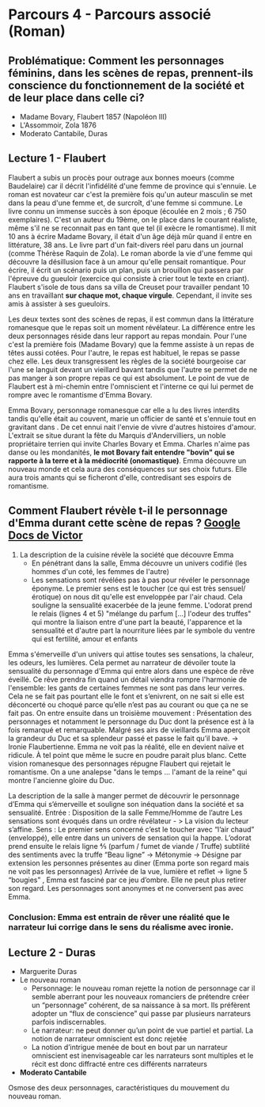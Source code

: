 # Parcours 4 - Parcours associé (Roman)

## Problématique: Comment les personnages féminins, dans les scènes de repas, prennent-ils conscience du fonctionnement de la société et de leur place dans celle ci? 

- Madame Bovary, Flaubert 1857 (Napoléon III)
- L'Assommoir, Zola 1876
- Moderato Cantabile, Duras

## Lecture 1 - Flaubert

Flaubert a subis un procès pour outrage aux bonnes moeurs (comme Baudelaire) car il décrit l'infidélité d'une femme de province qui s'ennuie. Le roman est novateur car c'est la première fois qu'un auteur masculin se met dans la peau d'une femme et, de surcroît, d'une femme si commune. Le livre connu un immense succès à son époque (écoulée en 2 mois ; 6 750 exemplaires). C'est un auteur du 19ème, on le place dans le courant réaliste, même s'il ne se reconnait pas en tant que tel (il exècre le romantisme). Il mit 10 ans à écrire Madame Bovary, il était d'un âge déjà mûr quand il entre en littérature, 38 ans. Le livre part d'un fait-divers réel paru dans un journal (comme Thérèse Raquin de Zola). Le roman aborde la vie d'une femme qui découvre la désillusion face à un amour qu'elle pensait romantique. Pour écrire, il écrit un scénario puis un plan, puis un brouillon qui passera par l'épreuve du gueuloir (exercice qui consiste à crier tout le texte en criant). Flaubert s'isole de tous dans sa villa de Creuset pour travailler pendant 10 ans en travaillant **sur chaque mot, chaque virgule**. Cependant, il invite ses amis à assister à ses gueuloirs.

Les deux textes sont des scènes de repas, il est commun dans la littérature romanesque que le repas soit un moment révélateur. La différence entre les deux personnages réside dans leur rapport au repas mondain. Pour l'une c'est la première fois (Madame Bovary) que la femme assiste à un repas de têtes aussi cotées. Pour l'autre, le repas est habituel, le repas se passe chez elle. Les deux transgressent les règles de la société bourgeoise car l'une se languit devant un vieillard bavant tandis que l'autre se permet de ne pas manger à son propre repas ce qui est absolument. Le point de vue de Flaubert est à mi-chemin entre l'omniscient et l'interne ce qui lui permet de rompre avec le romantisme d'Emma Bovary. 

Emma Bovary, personnage romanesque car elle a lu des livres interdits tandis qu'elle était au couvent, marie un officier de santé et s'ennuie tout en gravitant dans . De cet ennui nait l'envie de vivre d'autres histoires d'amour. L'extrait se situe durant la fête du Marquis d'Andervilliers, un noble propriétaire terrien qui invite Charles Bovary et Emma. Charles n'aime pas danse ou les mondanités, **le mot Bovary fait entendre "bovin" qui se rapporte à la terre et à la médiocrité (onomastique)**. Emma découvre un nouveau monde et cela aura des conséquences sur ses choix futurs. Elle aura trois amants qui se ficheront d'elle, contredisant ses espoirs de romantisme.

## Comment Flaubert révèle t-il le personnage d'Emma durant cette scène de repas ? [Google Docs de Victor](https://docs.google.com/document/d/1WGRSg8imWAWUXv7xPK4Z4OT29DsrU13dlSUbKp8O49E/edit)

1. La description de la cuisine révèle la société que découvre Emma
	- En pénétrant dans la salle, Emma découvre un univers codifié (les hommes d'un coté, les femmes de l'autre)
	- Les sensations sont révélées pas à pas pour révéler le personnage éponyme. Le premier sens est le toucher (ce qui est très sensuel/érotique) on nous dit qu'elle est enveloppée par l'air chaud. Cela souligne la sensualité exacerbée de la jeune femme. L'odorat prend le relais (lignes 4 et 5) "mélange du parfum [...] l'odeur des truffes" qui montre la liaison entre d'une part la beauté, l'apparence et la sensualité et d'autre part la nourriture liées par le symbole du ventre qui est fertilité, amour et enfants 

Emma s'émerveille d'un univers qui attise toutes ses sensations, la chaleur, les odeurs, les lumières. Cela permet au narrateur de dévoiler toute la sensualité du personnage d'Emma qui entre alors dans une espèce de rêve éveillé. Ce rêve prendra fin quand un détail viendra rompre l'harmonie de l'ensemble: les gants de certaines femmes ne sont pas dans leur verres. Cela ne se fait pas pourtant elle le font et s’enivrent, on ne sait si elle est déconcerté ou choqué parce qu’elle n’est pas au courant ou que ça ne se fait pas. 
On entre ensuite dans un troisième mouvement : Présentation des personnages et notamment le personnage du Duc dont la présence est à la fois remarqué et remarquable. Malgré ses airs de vieillards Emma aperçoit la grandeur du Duc et sa splendeur passé et passe le fait qu’il bave. -> Ironie Flaubertienne. Emma ne voit pas la réalité, elle en devient naïve et ridicule. À tel point que même le sucre en poudre parait plus blanc. Cette vision romanesque des personnages répugne Flaubert qui rejetait le romantisme. On a une analepse "dans le temps ... l'amant de la reine" qui montre l'ancienne gloire du Duc.

La description de la salle à manger permet de découvrir le personnage d’Emma qui s’émerveille et souligne son inéquation dans la société et sa sensualité.
Entrée : 
Disposition de la salle Femme/Homme de l’autre 
Les sensations sont évoqués dans un ordre révélateur - > La vision du lecteur s’affine. 
Sens : 
Le premier sens concerné c’est le toucher avec “l’air chaud” (enveloppé), elle entre dans un univers de sensation qui la happe. 
L’odorat prend ensuite le relais ligne ⅘ (parfum / fumet de viande / Truffe) subtilité des sentiments avec la truffe 
“Beau ligne” -> Métonymie -> Désigne par extension les personnes présentes au diner (Emma porte son regard mais ne voit pas les personnages)
Arrivée de la vue, lumière et reflet -> ligne 5 “bougies” , Emma est fasciné par ce jeu d’ombre. Elle ne peut plus retirer son regard. 
Les personnages sont anonymes et ne conversent pas avec Emma.

### Conclusion: Emma est entrain de rêver une réalité que le narrateur lui corrige dans le sens du réalisme avec ironie. 

## Lecture 2 - Duras

* Marguerite Duras
* Le nouveau roman
	* Personnage: le nouveau roman rejette la notion de personnage car il semble aberrant pour les nouveaux romanciers de prétendre créer un “personnage” cohérent, de sa naissance à sa mort. Ils préfèrent adopter un “flux de conscience” qui passe par plusieurs narrateurs parfois indiscernables.
	* Le narrateur: ne peut donner qu’un point de vue partiel et partial. La notion de narrateur omniscient est donc rejetée
	* La notion d’intrigue menée de bout en bout par un narrateur omniscient est inenvisageable car les narrateurs sont multiples et le récit est donc diffracté entre ces différents narrateurs 
* **Moderato Cantabile**

Osmose des deux personnages, caractéristiques du mouvement du nouveau roman. 
